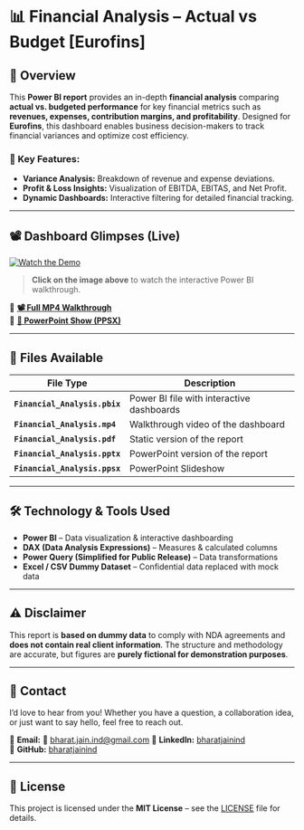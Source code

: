 # 📊 Financial Analysis – Actual vs Budget [Eurofins]

## 🚀 Overview
This **Power BI report** provides an in-depth **financial analysis** comparing **actual vs. budgeted performance** for key financial metrics such as **revenues, expenses, contribution margins, and profitability**. Designed for **Eurofins**, this dashboard enables business decision-makers to track financial variances and optimize cost efficiency.

### 🎯 Key Features:
- **Variance Analysis:** Breakdown of revenue and expense deviations.
- **Profit & Loss Insights:** Visualization of EBITDA, EBITAS, and Net Profit.
- **Dynamic Dashboards:** Interactive filtering for detailed financial tracking.

---

## 📽️ Dashboard Glimpses (Live)

[![Watch the Demo](https://github.com/bharatjainind/financial-analysis-actual-vs-budget-eurofins/blob/e27699f1ae219eb27296e96ec9261d346710958a/Project%20Report%20%5BEurofins%5D/images/financial_analysis_actual_vs_budget_eurofins_clips.gif)]([https://youtu.be/your-video-id](https://drive.google.com/file/d/1FvcH3wnR2i6ueJ8PYEJNtwYt7RU6o9fR/view?usp=drive_link))

> **Click on the image above** to watch the interactive Power BI walkthrough.

🔹 **[📽️ Full MP4 Walkthrough](https://drive.google.com/file/d/1FvcH3wnR2i6ueJ8PYEJNtwYt7RU6o9fR/view?usp=drive_link)**  
🔹 **[🎥 PowerPoint Show (PPSX)](https://docs.google.com/presentation/d/1ZKn8VB5ilm3zcugM2kdQ2e59xeQN4NNX/edit?usp=drive_link&ouid=116203234219809078878&rtpof=true&sd=true)**  

---

## 📂 Files Available
| File Type | Description |
|-----------|-------------|
| **`Financial_Analysis.pbix`** | Power BI file with interactive dashboards |
| **`Financial_Analysis.mp4`** | Walkthrough video of the dashboard |
| **`Financial_Analysis.pdf`** | Static version of the report |
| **`Financial_Analysis.pptx`** | PowerPoint version of the report |
| **`Financial_Analysis.ppsx`** | PowerPoint Slideshow |

---

## 🛠️ Technology & Tools Used
- **Power BI** – Data visualization & interactive dashboarding
- **DAX (Data Analysis Expressions)** – Measures & calculated columns
- **Power Query (Simplified for Public Release)** – Data transformations
- **Excel / CSV Dummy Dataset** – Confidential data replaced with mock data

---

## ⚠️ Disclaimer
This report is **based on dummy data** to comply with NDA agreements and **does not contain real client information**. The structure and methodology are accurate, but figures are **purely fictional for demonstration purposes**.

---

## 📩 Contact
I’d love to hear from you! Whether you have a question, a collaboration idea, or just want to say hello, feel free to reach out.  

📧 **Email:**  📨 [bharat.jain.ind@gmail.com](mailto:bharat.jain.ind@gmail.com?subject=Excited%20to%20Connect%20-%20Quick%20Introduction&body=Hello%20Bharat%2C%0A%0AI%20came%20across%20your%20GitHub%20profile%20and%20was%20really%20impressed%20by%20your%20work%20on%20%5Bmention%20specific%20project%20or%20area%5D.%0A%0AI%20wanted%20to%20reach%20out%20to%3A%0A%0A🔹%20Discuss%20a%20potential%20collaboration%20on%20%5Bbriefly%20mention%20your%20idea%5D.%0A🔹%20Ask%20a%20question%20about%20%5Btopic%20of%20interest%5D.%0A🔹%20Share%20feedback%20or%20just%20connect%20and%20exchange%20ideas.%0A%0AA%20little%20about%20me%3A%0A👤%20**Name**%3A%20%5BYour%20Name%5D%0A💼%20**Profession/Background**%3A%20%5BYour%20Role%20or%20Field%5D%0A🌍%20**Location**%3A%20%5BYour%20City/Country%5D%0A%0ALooking%20forward%20to%20your%20reply!%20Let’s%20create%20something%20great%20together.%0A%0ABest%20regards%2C%0A%5BYour%20Name%5D)
🔗 **LinkedIn:** [bharatjainind](https://www.linkedin.com/in/bharatjainind)  
🔗 **GitHub:** [bharatjainind](https://github.com/bharatjainind)  

---

## 📜 License
This project is licensed under the **MIT License** – see the [LICENSE](LICENSE) file for details.
